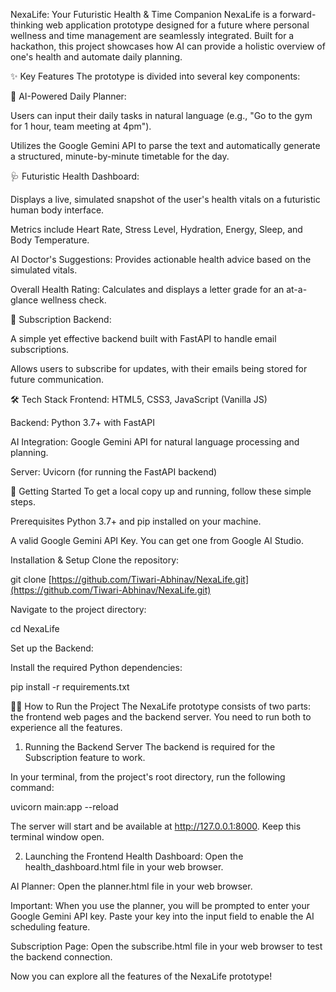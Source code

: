 NexaLife: Your Futuristic Health & Time Companion
NexaLife is a forward-thinking web application prototype designed for a future where personal wellness and time management are seamlessly integrated. Built for a hackathon, this project showcases how AI can provide a holistic overview of one's health and automate daily planning.

✨ Key Features
The prototype is divided into several key components:

🤖 AI-Powered Daily Planner:

Users can input their daily tasks in natural language (e.g., "Go to the gym for 1 hour, team meeting at 4pm").

Utilizes the Google Gemini API to parse the text and automatically generate a structured, minute-by-minute timetable for the day.

🩺 Futuristic Health Dashboard:

Displays a live, simulated snapshot of the user's health vitals on a futuristic human body interface.

Metrics include Heart Rate, Stress Level, Hydration, Energy, Sleep, and Body Temperature.

AI Doctor's Suggestions: Provides actionable health advice based on the simulated vitals.

Overall Health Rating: Calculates and displays a letter grade for an at-a-glance wellness check.

📧 Subscription Backend:

A simple yet effective backend built with FastAPI to handle email subscriptions.

Allows users to subscribe for updates, with their emails being stored for future communication.

🛠️ Tech Stack
Frontend: HTML5, CSS3, JavaScript (Vanilla JS)

Backend: Python 3.7+ with FastAPI

AI Integration: Google Gemini API for natural language processing and planning.

Server: Uvicorn (for running the FastAPI backend)

🚀 Getting Started
To get a local copy up and running, follow these simple steps.

Prerequisites
Python 3.7+ and pip installed on your machine.

A valid Google Gemini API Key. You can get one from Google AI Studio.

Installation & Setup
Clone the repository:

git clone [https://github.com/Tiwari-Abhinav/NexaLife.git](https://github.com/Tiwari-Abhinav/NexaLife.git)

Navigate to the project directory:

cd NexaLife

Set up the Backend:

Install the required Python dependencies:

pip install -r requirements.txt

🏃‍♂️ How to Run the Project
The NexaLife prototype consists of two parts: the frontend web pages and the backend server. You need to run both to experience all the features.

1. Running the Backend Server
The backend is required for the Subscription feature to work.

In your terminal, from the project's root directory, run the following command:

uvicorn main:app --reload

The server will start and be available at http://127.0.0.1:8000. Keep this terminal window open.

2. Launching the Frontend
Health Dashboard: Open the health_dashboard.html file in your web browser.

AI Planner: Open the planner.html file in your web browser.

Important: When you use the planner, you will be prompted to enter your Google Gemini API key. Paste your key into the input field to enable the AI scheduling feature.

Subscription Page: Open the subscribe.html file in your web browser to test the backend connection.

Now you can explore all the features of the NexaLife prototype!
